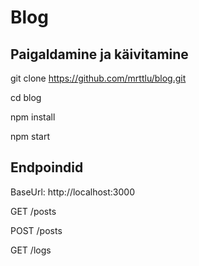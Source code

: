 # Blog

## Paigaldamine ja käivitamine
git clone https://github.com/mrttlu/blog.git

cd blog

npm install

npm start

## Endpoindid
BaseUrl: http://localhost:3000

GET /posts

POST /posts

GET /logs
